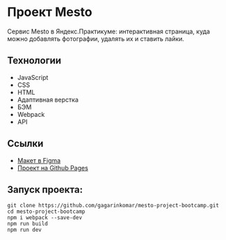 # Проект Mesto
Сервис Mesto в Яндекс.Практикуме: интерактивная страница, куда можно добавлять фотографии, удалять их и ставить лайки.


## Технологии
* JavaScript
* CSS
* HTML
* Адаптивная верстка
* БЭМ
* Webpack
* API


## Ссылки
* [Макет в Figma](https://www.figma.com/file/2cn9N9jSkmxD84oJik7xL7/JavaScript.-Sprint-4?node-id=0%3A1)
* [Проект на Github Pages](https://gagarinkomar.github.io/mesto-project-bootcamp/)


## Запуск проекта:
```
git clone https://github.com/gagarinkomar/mesto-project-bootcamp.git
cd mesto-project-bootcamp
npm i webpack --save-dev
npm run build
npm run dev
```
